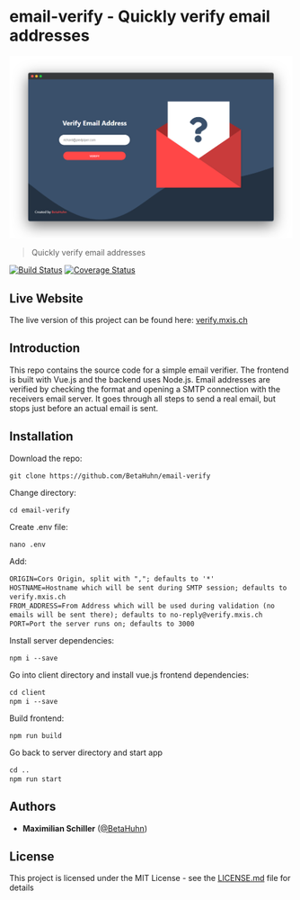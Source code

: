 # email-verify - Quickly verify email addresses
![Preview Image](preview.png)
> Quickly verify email addresses

[![Build Status](https://travis-ci.org/BetaHuhn/email-verify.svg?branch=master)](https://travis-ci.org/BetaHuhn/email-verify) [![Coverage Status](https://coveralls.io/repos/github/BetaHuhn/email-verify/badge.svg?branch=master)](https://coveralls.io/github/BetaHuhn/email-verify?branch=master)

## Live Website

The live version of this project can be found here: [verify.mxis.ch](https://verify.mxis.ch)

## Introduction

This repo contains the source code for a simple email verifier. The frontend is built with Vue.js and the backend uses Node.js. Email addresses are verified by checking the format and opening a SMTP connection with the receivers email server. It goes through all steps to send a real email, but stops just before an actual email is sent.

## Installation

Download the repo:

```
git clone https://github.com/BetaHuhn/email-verify
```

Change directory:

```
cd email-verify
```

Create .env file:

```
nano .env
```

Add:

```
ORIGIN=Cors Origin, split with ","; defaults to '*'
HOSTNAME=Hostname which will be sent during SMTP session; defaults to verify.mxis.ch
FROM_ADDRESS=From Address which will be used during validation (no emails will be sent there); defaults to no-reply@verify.mxis.ch
PORT=Port the server runs on; defaults to 3000
```

Install server dependencies:

```
npm i --save
```

Go into client directory and install vue.js frontend dependencies:

```
cd client
npm i --save
```

Build frontend:

```
npm run build
```

Go back to server directory and start app

```
cd ..
npm run start
```

## Authors
* **Maximilian Schiller** ([@BetaHuhn](https://github.com/BetaHuhn))

## License

This project is licensed under the MIT License - see the [LICENSE.md](LICENSE.md) file for details
